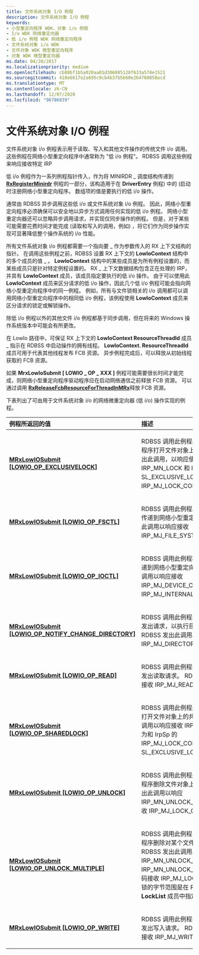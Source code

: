 ```yaml
---
title: 文件系统对象 I/O 例程
description: 文件系统对象 I/O 例程
keywords:
- 小型重定向程序 WDK，对象 i/o 例程
- I/o WDK 网络重定向器
- 低 i/o 例程 WDK 网络重定向程序
- 文件系统对象 i/o WDK
- 文件对象 WDK 微型重定向程序
- 对象 WDK 微型重定向器
ms.date: 04/20/2017
ms.localizationpriority: medium
ms.openlocfilehash: cb88bf1b5a020aa01d306085128f633a574e1521
ms.sourcegitcommit: 418e6617e2a695c9cb4b37b5b60e264760858acd
ms.translationtype: MT
ms.contentlocale: zh-CN
ms.lasthandoff: 12/07/2020
ms.locfileid: "96786839"
---
```

# <a name="file-system-object-io-routines"></a>文件系统对象 I/O 例程


文件系统对象 i/o 例程表示用于读取、写入和其他文件操作的传统文件 i/o 调用。 这些例程在网络小型重定向程序中通常称为 "低 i/o 例程"。 RDBSS 调用这些例程来响应接收特定 IRP

低 i/o 例程作为一系列例程指针传入，作为将 MINIRDR \_ 调度结构传递到 [**RxRegisterMinirdr**](/windows-hardware/drivers/ddi/mrx/nf-mrx-rxregisterminirdr) 例程的一部分，该构造用于在 **DriverEntry** 例程) 中的 (启动时注册网络小型重定向程序。 数组项的值是要执行的低 i/o 操作。

通常由 RDBSS 异步调用这些低 i/o 或文件系统对象 i/o 例程。 因此，网络小型重定向程序必须确保可以安全地以异步方式调用任何实现的低 i/o 例程。 网络小型重定向器还可以忽略异步调用请求，并实现仅同步操作的例程。 但是，对于某些可能需要花费时间才能完成 (读取和写入的调用，例如) ，将它们作为同步操作实现可显著降低整个操作系统的 i/o 性能。

所有文件系统对象 i/o 例程都需要一个指向要 \_ 作为参数传入的 RX 上下文结构的指针。 在调用这些例程之前，RDBSS 设置 RX 上下文的 **LowIoContext** 结构中的多个成员的值 \_ 。 **LowIoContext** 结构中的某些成员是为所有例程设置的，而某些成员只是针对特定例程设置的。 RX \_ 上下文数据结构包含正在处理的 IRP，并具有 **LowIoContext** 成员，该成员指定要执行的低 i/o 操作。 由于可以使用此 **LowIoContext** 成员来区分请求的低 i/o 操作，因此几个低 i/o 例程可能会指向网络小型重定向程序中的同一例程。 例如，所有与文件锁相关的 i/o 调用都可以调用网络小型重定向程序中的相同低 i/o 例程，该例程使用 **LowIoContext** 成员来区分请求的锁定或解锁操作。

除低 i/o 例程以外的其他文件 i/o 例程都基于同步调用，但在将来的 Windows 操作系统版本中可能会有所更改。

在 LowIo 路径中，可保证 RX 上下文的 **LowIoContext ResourceThreadId** 成员 \_ 指示在 RDBSS 中启动操作的拥有线程。 **LowIoContext. ResourceThreadId** 成员可用于代表其他线程发布 FCB 资源。 异步例程完成后，可以释放从初始线程获取的 FCB 资源。

如果 **MrxLowIoSubmit \[ LOWIO \_ OP \_ XXX \]** 例程可能需要很长时间才能完成，则网络小型重定向程序驱动程序应在启动网络通信之前释放 FCB 资源。 可以通过调用 [**RxReleaseFcbResourceForThreadInMRx**](/windows-hardware/drivers/ddi/mrxfcb/nf-mrxfcb-rxreleasefcbresourceforthreadinmrx)释放 FCB 资源。

下表列出了可由用于文件系统对象 i/o 的网络微重定向器 (低 i/o) 操作实现的例程。

<table>
<colgroup>
<col width="50%" />
<col width="50%" />
</colgroup>
<thead>
<tr class="header">
<th align="left">例程所返回的值</th>
<th align="left">描述</th>
</tr>
</thead>
<tbody>
<tr class="odd">
<td align="left"><a href="/windows-hardware/drivers/ifs/mrxlowiosubmit-lowio-op-exclusivelock-" data-raw-source="[&lt;strong&gt;MRxLowIOSubmit[LOWIO_OP_EXCLUSIVELOCK]&lt;/strong&gt;](./mrxlowiosubmit-lowio-op-exclusivelock-.md)"><strong>MRxLowIOSubmit [LOWIO_OP_EXCLUSIVELOCK]</strong></a></td>
<td align="left"><p>RDBSS 调用此例程来请求网络小型重定向程序打开文件对象上的排他锁。 RDBSS 发出此调用，以响应使用次要代码 IRP_MN_LOCK 和 IrpSp &gt; 设置 SL_EXCLUSIVE_LOCK 的 IRP_MJ_LOCK_CONTROL。</p></td>
</tr>
<tr class="even">
<td align="left"><a href="/windows-hardware/drivers/ifs/mrxlowiosubmit-lowio-op-fsctl-" data-raw-source="[&lt;strong&gt;MRxLowIOSubmit[LOWIO_OP_FSCTL]&lt;/strong&gt;](./mrxlowiosubmit-lowio-op-fsctl-.md)"><strong>MRxLowIOSubmit [LOWIO_OP_FSCTL]</strong></a></td>
<td align="left"><p>RDBSS 调用此例程以将文件系统控制请求传递到网络小型重定向程序。 RDBSS 发出此调用以响应接收 IRP_MJ_FILE_SYSTEM_CONTROL。</p></td>
</tr>
<tr class="odd">
<td align="left"><a href="/windows-hardware/drivers/ifs/mrxlowiosubmit-lowio-op-ioctl-" data-raw-source="[&lt;strong&gt;MRxLowIOSubmit[LOWIO_OP_IOCTL]&lt;/strong&gt;](./mrxlowiosubmit-lowio-op-ioctl-.md)"><strong>MRxLowIOSubmit [LOWIO_OP_IOCTL]</strong></a></td>
<td align="left"><p>RDBSS 调用此例程将 i/o 系统控制请求传递到网络小型重定向程序。 RDBSS 发出此调用以响应接收 IRP_MJ_DEVICE_CONTROL 或 IRP_MJ_INTERNAL_DEVICE_CONTROL。</p></td>
</tr>
<tr class="even">
<td align="left"><a href="/windows-hardware/drivers/ifs/mrxlowiosubmit-lowio-op-notify-change-directory-" data-raw-source="[&lt;strong&gt;MRxLowIOSubmit[LOWIO_OP_NOTIFY_CHANGE_DIRECTORY]&lt;/strong&gt;](./mrxlowiosubmit-lowio-op-notify-change-directory-.md)"><strong>MRxLowIOSubmit [LOWIO_OP_NOTIFY_CHANGE_DIRECTORY]</strong></a></td>
<td align="left"><p>RDBSS 调用此例程向网络小型重定向程序发出请求，以执行目录更改通知操作。 RDBSS 发出此调用以响应接收 IRP_MJ_DIRECTORY_CONTROL。</p></td>
</tr>
<tr class="odd">
<td align="left"><a href="/windows-hardware/drivers/ifs/mrxlowiosubmit-lowio-op-read-" data-raw-source="[&lt;strong&gt;MRxLowIOSubmit[LOWIO_OP_READ]&lt;/strong&gt;](./mrxlowiosubmit-lowio-op-read-.md)"><strong>MRxLowIOSubmit [LOWIO_OP_READ]</strong></a></td>
<td align="left"><p>RDBSS 调用此例程向网络小型重定向程序发出读取请求。 RDBSS 发出此调用以响应接收 IRP_MJ_READ。</p></td>
</tr>
<tr class="even">
<td align="left"><a href="/windows-hardware/drivers/ifs/mrxlowiosubmit-lowio-op-sharedlock-" data-raw-source="[&lt;strong&gt;MRxLowIOSubmit[LOWIO_OP_SHAREDLOCK]&lt;/strong&gt;](./mrxlowiosubmit-lowio-op-sharedlock-.md)"><strong>MRxLowIOSubmit [LOWIO_OP_SHAREDLOCK]</strong></a></td>
<td align="left"><p>RDBSS 调用此例程来请求网络重定向程序打开文件对象上的共享锁。 RDBSS 发出此调用以响应接收 IRP_MN_LOCK 次要代码为和 IrpSp 的 IRP_MJ_LOCK_CONTROL，但 &gt; 未设置 SL_EXCLUSIVE_LOCK 位。</p></td>
</tr>
<tr class="odd">
<td align="left"><a href="/windows-hardware/drivers/ifs/mrxlowiosubmit-lowio-op-unlock-" data-raw-source="[&lt;strong&gt;MRxLowIOSubmit[LOWIO_OP_UNLOCK]&lt;/strong&gt;](./mrxlowiosubmit-lowio-op-unlock-.md)"><strong>MRxLowIOSubmit [LOWIO_OP_UNLOCK]</strong></a></td>
<td align="left"><p>RDBSS 调用此例程来请求网络小型重定向程序删除文件对象上的单个锁。 RDBSS 发出此调用以响应 IRP_MN_UNLOCK_SINGLE 的次要代码接收 IRP_MJ_LOCK_CONTROL。</p></td>
</tr>
<tr class="even">
<td align="left"><a href="/windows-hardware/drivers/ifs/mrxlowiosubmit-lowio-op-unlock-multiple-" data-raw-source="[&lt;strong&gt;MRxLowIOSubmit[LOWIO_OP_UNLOCK_MULTIPLE]&lt;/strong&gt;](./mrxlowiosubmit-lowio-op-unlock-multiple-.md)"><strong>MRxLowIOSubmit [LOWIO_OP_UNLOCK_MULTIPLE]</strong></a></td>
<td align="left"><p>RDBSS 调用此例程，请求网络小型重定向程序删除对某个文件对象持有的多个锁。 RDBSS 发出此调用以响应 IRP_MN_UNLOCK_ALL 或 IRP_MN_UNLOCK_ALL_BY_KEY 的次要代码接收 IRP_MJ_LOCK_CONTROL。 要解锁的字节范围是在 RX_CONTEXT 的 <strong>LockList</strong> 成员中指定的。</p></td>
</tr>
<tr class="odd">
<td align="left"><a href="/windows-hardware/drivers/ifs/mrxlowiosubmit-lowio-op-write-" data-raw-source="[&lt;strong&gt;MRxLowIOSubmit[LOWIO_OP_WRITE]&lt;/strong&gt;](./mrxlowiosubmit-lowio-op-write-.md)"><strong>MRxLowIOSubmit [LOWIO_OP_WRITE]</strong></a></td>
<td align="left"><p>RDBSS 调用此例程向网络小型重定向程序发出写入请求。 RDBSS 发出此调用以响应接收 IRP_MJ_WRITE。</p></td>
</tr>
</tbody>
</table>

 

